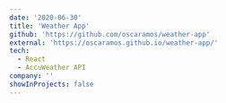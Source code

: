 ```yaml
---
date: '2020-06-30'
title: 'Weather App'
github: 'https://github.com/oscaramos/weather-app'
external: 'https://oscaramos.github.io/weather-app/'
tech:
  - React
  - AccuWeather API
company: ''
showInProjects: false
---
```

